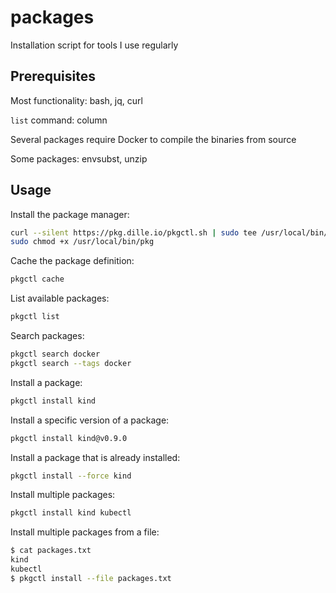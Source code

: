 # packages

Installation script for tools I use regularly

## Prerequisites

Most functionality: bash, jq, curl

`list` command: column

Several packages require Docker to compile the binaries from source

Some packages: envsubst, unzip

## Usage

Install the package manager:

```bash
curl --silent https://pkg.dille.io/pkgctl.sh | sudo tee /usr/local/bin/pkgctl >/dev/null
sudo chmod +x /usr/local/bin/pkg
```

Cache the package definition:

```bash
pkgctl cache
```

List available packages:

```bash
pkgctl list
```

Search packages:

```bash
pkgctl search docker
pkgctl search --tags docker
```

Install a package:

```bash
pkgctl install kind
```

Install a specific version of a package:

```bash
pkgctl install kind@v0.9.0
```

Install a package that is already installed:

```bash
pkgctl install --force kind
```

Install multiple packages:

```bash
pkgctl install kind kubectl
```

Install multiple packages from a file:

```bash
$ cat packages.txt
kind
kubectl
$ pkgctl install --file packages.txt
```
